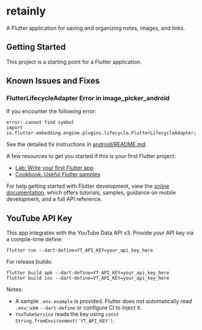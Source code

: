 # retainly

A Flutter application for saving and organizing notes, images, and links.

## Getting Started

This project is a starting point for a Flutter application.

## Known Issues and Fixes

### FlutterLifecycleAdapter Error in image_picker_android

If you encounter the following error:
```
error: cannot find symbol
import io.flutter.embedding.engine.plugins.lifecycle.FlutterLifecycleAdapter;
```

See the detailed fix instructions in [android/README.md](android/README.md).

A few resources to get you started if this is your first Flutter project:

- [Lab: Write your first Flutter app](https://docs.flutter.dev/get-started/codelab)
- [Cookbook: Useful Flutter samples](https://docs.flutter.dev/cookbook)

For help getting started with Flutter development, view the
[online documentation](https://docs.flutter.dev/), which offers tutorials,
samples, guidance on mobile development, and a full API reference.

## YouTube API Key

This app integrates with the YouTube Data API v3. Provide your API key via a compile-time define:

```
flutter run --dart-define=YT_API_KEY=your_api_key_here
```

For release builds:

```
flutter build apk --dart-define=YT_API_KEY=your_api_key_here
flutter build ios --dart-define=YT_API_KEY=your_api_key_here
```

Notes:
- A sample `.env.example` is provided. Flutter does not automatically read `.env`; use `--dart-define` or configure CI to inject it.
- `YouTubeService` reads the key using `const String.fromEnvironment('YT_API_KEY')`.
